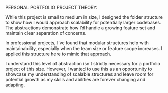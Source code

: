 PERSONAL PORTFOLIO PROJECT THEORY:

While this project is small to medium in size, I designed the folder structure to show how I would approach scalability for potentially larger codebases. The abstractions demonstrate how I’d handle a growing feature set and maintain clear separation of concerns.

In professional projects, I’ve found that modular structures help with maintainability, especially when the team size or feature scope increases. I applied this structure here to mimic that approach.

I understand this level of abstraction isn't strictly necessary for a portfolio project of this size. However, I wanted to use this as an opportunity to showcase my understanding of scalable structures and leave room for potential growth as my skills and abilities are forever changing and adapting.